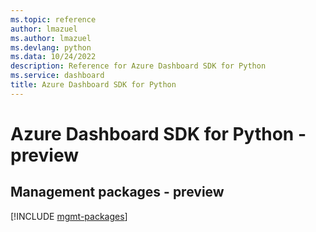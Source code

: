 ```yaml
---
ms.topic: reference
author: lmazuel
ms.author: lmazuel
ms.devlang: python
ms.data: 10/24/2022
description: Reference for Azure Dashboard SDK for Python
ms.service: dashboard
title: Azure Dashboard SDK for Python
---
```

# Azure Dashboard SDK for Python - preview

## Management packages - preview
[!INCLUDE [mgmt-packages](dashboard-mgmt-index.md)]